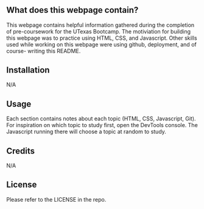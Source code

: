 # <Prework Study Guide Webpage>

## What does this webpage contain?

This webpage contains helpful information gathered during the completion of pre-coursework for the UTexas Bootcamp. The motiviation for building this webpage was to practice using HTML, CSS, and Javascript. Other skills used while working on this webpage were using github, deployment, and of course- writing this README.  


## Installation

N/A

## Usage

Each section contains notes about each topic (HTML, CSS, Javascript, Git). For inspiration on which topic to study first, open the DevTools console. The Javascript running there will choose a topic at random to study. 

## Credits

N/A

## License

Please refer to the LICENSE in the repo.



